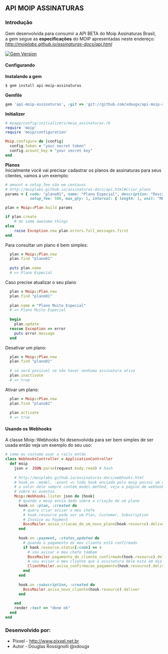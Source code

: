 API MOIP ASSINATURAS
--------------------
### Introdução ###
Gem desenvolvida para consumir a API BETA do Moip Assinaturas Brasil, <br>
a gem segue as **especificações** do MOIP apresentadas neste endereço: <br>
*http://moiplabs.github.io/assinaturas-docs/api.html*

[![Gem Version](https://badge.fury.io/rb/api-moip-assinaturas.png)](http://badge.fury.io/rb/api-moip-assinaturas)

#### Configurando ####

**Instalando a gem**
```bash
$ gem install api-moip-assinaturas
```

**Gemfile**
``` ruby
gem 'api-moip-assinaturas', :git => 'git://github.com/xdougx/api-moip-assinaturas.git', :require => 'moip'
```

**Initializer**
```Ruby
# myapp/config/initializers/moip_assinaturas.rb
require 'moip'
require 'moip/configuration'

Moip.configure do |config|
  config.token = "your secret token"
  config.acount_key = "your secret key"
end 
```

**Planos** <br>
Inicialmente você vai precisar cadastrar os planos de assinaturas
para seus clientes, vamos a um exemplo:

``` ruby
# amount e setup_fee são em centavos
# http://moiplabs.github.io/assinaturas-docs/api.html#criar_plano
params = { code: "plano01", name: "Plano Especial", description: "Descrição do Plano Especial", amount: 990,
           setup_fee: 500, max_qty: 1, interval: { length: 1, unit: "MONTH" }, billing_cycles: 12 }

plan = Moip::Plan.build params

if plan.create
	# do some awesome things
else
	raise Exception.new plan.errors.full_messages.first
end
```

Para consultar um plano é bem simples:
``` ruby
  plan = Moip::Plan.new
  plan.find "plano01"
  
  puts plan.name
  # => Plano Especial
```

Caso precise atualizar o seu plano
``` ruby
  plan = Moip::Plan.new
  plan.find "plano01"
  
  plan.name = "Plano Muito Especial"
  # => Plano Muito Especial
  
  begin
    plan.update
  rescue Exception => error
    puts error.message
  end
```
Desativar um plano:
``` ruby
  plan = Moip::Plan.new
  plan.find "plano01"
  
  # só será possivel se não haver nenhuma assinatura ativa
  plan.inactivate
  # => true
```

Ativar um plano:
``` ruby
  plan = Moip::Plan.new
  plan.find "plano01"
  
  plan.activate
  # => true
```

#### Usando os Webhooks ####
A classe Moip::Webhooks foi desenvolvida para ser bem simples de ser usada então veja um exemplo do seu uso:
``` ruby
# como eu costumo usar o rails então
class WebhooksController < ApplicationController
  def moip
    json =  JSON.parse(request.body.read) # hash
    
    # http://moiplabs.github.io/assinaturas-docs/webhooks.html
    # hook.on :model, :event => todo hook enviado pelo moip possui um dado chamado event
    # o valor dele sempre contém model.method, veja a página de webhooks para maiores informações
    # sobre os eventos
    Moip::Webhooks.listen json do |hook|
      # quando o moip envia dado sobre a criação de um plano
      hook.on :plan, :created do
        # quero criar avisar o meu chefe
        # hook.resource pode ser um Plan, Customer, Subscription
        # Invoice ou Payment
        BossMailer.avisa_criacao_de_um_novo_plano(hook.resource).deliver
      end
      
      hook.on :payment, :status_updated do
        # quando o pagamento do meu cliente está confirmado
        if hook.resource.status[:code] == 4
          # vou avisar o meu chefe támbem
          BossMailer.pagamento_do_cliente_confirmado(hook.resource).deliver
          # vou avisar o meu cliente que a assinatura dele está em dia
          ClientMailer.avisa_confirmacao_pagamento(hook.resource).deliver
        end
      end
      
      hook.on :subscription, :created do
        BossMailer.avisa_novo_cliente(hook.resource).deliver
      end
      
    end
    render :text => "done ok"
  end
end
```

### Desenvolvido por: ###
 - Pixxel - http://www.pixxel.net.br
 - Autor - Douglas Rossignolli @xdougx
